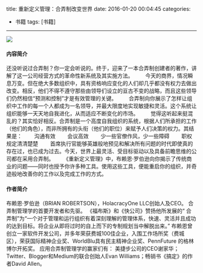﻿title: 重新定义管理：合弄制改变世界
date: 2016-01-20 00:04:45
categories:
- 书籍
tags: [书籍]

---
![](http://img13.360buyimg.com/n1/jfs/t2017/59/666139325/489739/4d8d0efc/5620c08cN99fabb5e.jpg)

#### 内容简介
还没听说过合弄制？你一定会听说的。终于，迎来了一本合弄制创建者的著作，讲解了这一公司经营方式的革命性新系统及其实施方法。
　　今天的商界，情况瞬息万变。但在绝大多数组织中，具有资格响应变化的人们却几乎都没有权力去做出改变。相反，他们不得不遵守那些由领导们设立的亘古不变的战略，而且这些领导们仍然相信“预测和控制”才是有效管理的关键。
　　合弄制向你展示了怎样让组织中工作的每一个人都成为一名领导，并最大限度地实现敏捷和灵活。这个系统让组织能够一天天地自我进化，从而适应不断变化的市场。
　　觉得这听起来挺混乱的？其实恰好相反。合弄制是一个高度自我组织的系统，根据人们所承担的工作（他们的角色），而非所拥有的头衔（他们的职位）来赋予人们决策的权力。其结果是：
　　沟通有效
　　会议高效
　　少一些官僚作风，少一些障碍
　　职权规定清清楚楚
　　首席执行官能够英雄般地预见和解决所有问题的时代即使真的存在过，也已成为过去。今天，世界上最灵活、受目标驱动以及具备前瞻思维的公司都在采用合弄制。
　　《重新定义管理》中，布赖恩·罗伯逊向你揭示了传统商业的问题——同时也授予你许多种工具。使用这些工具，便能重启你的组织，并奇迹般地改善你的工作以及完成工作的方式。
<!-- more -->

#### 作者简介
布赖恩·罗伯逊（BRIAN ROBERTSON），HolacracyOne LLC创始人及CEO。
合弄制管理学的首要开发者和先驱。
《福布斯》和《快公司》赞扬他所发展的“ 合弄制”为“一个对于管理和运行组织有着深刻理解的管理体系，快速、灵活并且成功的达到目标。将企业从即将过时的自上而下的专制规划当中解脱出来。”
布赖恩曾创立一家软件开发公司，并多年荣获费城100佳企业，入围工作场所奖（费城区），荣获国际精神企业奖、WorldBlu具有民主精神企业奖、PennFuture 的格林博尔开拓奖。
应用合弄制管理学的赢家们有： 美捷步公司的CEO谢家华；Twitter、Blogger和Medium的联合创始人Evan Williams；畅销书《搞定》的作者David Allen。



